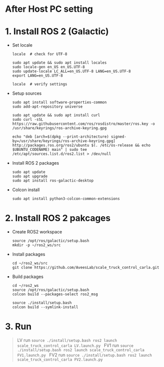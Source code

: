 # After Host PC setting

# 1. Install ROS 2 (Galactic)

- Set locale
    ```
    locale  # check for UTF-8

    sudo apt update && sudo apt install locales
    sudo locale-gen en_US en_US.UTF-8
    sudo update-locale LC_ALL=en_US.UTF-8 LANG=en_US.UTF-8
    export LANG=en_US.UTF-8

    locale  # verify settings
    ```
- Setup sources
    ```
    sudo apt install software-properties-common
    sudo add-apt-repository universe
    ```
    ```
    sudo apt update && sudo apt install curl
    sudo curl -sSL https://raw.githubusercontent.com/ros/rosdistro/master/ros.key -o /usr/share/keyrings/ros-archive-keyring.gpg
    ```
    ```
    echo "deb [arch=$(dpkg --print-architecture) signed-by=/usr/share/keyrings/ros-archive-keyring.gpg] http://packages.ros.org/ros2/ubuntu $(. /etc/os-release && echo $UBUNTU_CODENAME) main" | sudo tee /etc/apt/sources.list.d/ros2.list > /dev/null
    ```
- Install ROS 2 packages
    ```
    sudo apt update
    sudo apt upgrade
    sudo apt install ros-galactic-desktop
    ```
- Colcon install
    ```
    sudo apt install python3-colcon-common-extensions
    ```
    
# 2. Install ROS 2 pakcages
- Create ROS2 workspace
    ```
    source /opt/ros/galactic/setup.bash
    mkdir -p ~/ros2_ws/src
    ```
- Install packages
    ```
    cd ~/ros2_ws/src
    git clone https://github.com/AveesLab/scale_truck_control_carla.git
    ```
- Build packages
    ```
    cd ~/ros2_ws
    source /opt/ros/galactic/setup.bash
    colcon build --packages-select ros2_msg
    ```
    ```
    source ./install/setup.bash
    colcon build --symlink-install
    ```

# 3. Run
> LV run
    ```
    source ./install/setup.bash
    ros2 launch scale_truck_control_carla LV.launch.py 
    ```
> FV1 run
    ```
    source ./install/setup.bash
    ros2 launch scale_truck_control_carla FV1.launch.py 
    ```
> FV2 run
    ```
    source ./install/setup.bash
    ros2 launch scale_truck_control_carla FV2.launch.py 
    ```



